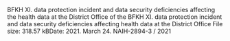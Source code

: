BFKH XI. data protection incident and data security deficiencies affecting the health data at the District Office of the BFKH XI. data protection incident and data security deficiencies affecting health data at the District Office
File size: 318.57 kBDate: 2021. March 24. NAIH-2894-3 / 2021

